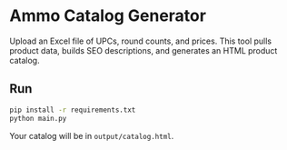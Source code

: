 # Ammo Catalog Generator

Upload an Excel file of UPCs, round counts, and prices. This tool pulls product data, builds SEO descriptions, and generates an HTML product catalog.

## Run

```bash
pip install -r requirements.txt
python main.py
```

Your catalog will be in `output/catalog.html`.
